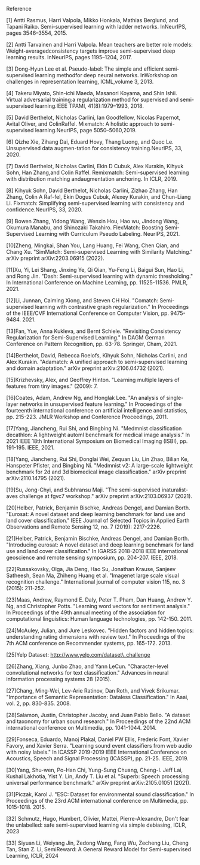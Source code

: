Reference

[1] Antti Rasmus, Harri Valpola, Mikko Honkala, Mathias Berglund, and Tapani Raiko.  Semi-supervised learning with ladder networks. InNeurIPS, pages 3546–3554, 2015.

[2] Antti Tarvainen and Harri Valpola.  Mean teachers are better role models:  Weight-averagedconsistency targets improve semi-supervised deep learning results. InNeurIPS, pages 1195–1204, 2017.

[3] Dong-Hyun Lee et al. Pseudo-label: The simple and efficient semi-supervised learning methodfor  deep  neural  networks.   InWorkshop  on  challenges  in  representation  learning,  ICML,volume 3, 2013.

[4] Takeru Miyato, Shin-ichi Maeda, Masanori Koyama, and Shin Ishii. Virtual adversarial training:a regularization method for supervised and semi-supervised learning.IEEE TPAMI, 41(8):1979–1993, 2018.

[5] David Berthelot, Nicholas Carlini, Ian Goodfellow, Nicolas Papernot, Avital Oliver, and ColinRaffel. Mixmatch: A holistic approach to semi-supervised learning.NeurIPS, page 5050–5060,2019.

[6] Qizhe Xie, Zihang Dai, Eduard Hovy, Thang Luong, and Quoc Le. Unsupervised data augmen-tation for consistency training.NeurIPS, 33, 2020.

[7] David Berthelot, Nicholas Carlini, Ekin D Cubuk, Alex Kurakin, Kihyuk Sohn, Han Zhang,and Colin Raffel.   Remixmatch:  Semi-supervised learning with distribution matching andaugmentation anchoring. In ICLR, 2019.

[8] Kihyuk Sohn, David Berthelot, Nicholas Carlini, Zizhao Zhang, Han Zhang, Colin A Raf-fel, Ekin Dogus Cubuk, Alexey Kurakin, and Chun-Liang Li.  Fixmatch:  Simplifying semi-supervised learning with consistency and confidence.NeurIPS, 33, 2020.

[9] Bowen Zhang, Yidong Wang, Wenxin Hou, Hao wu, Jindong Wang, Okumura Manabu, and Shinozaki Takahiro. FlexMatch: Boosting Semi-Supervised Learning with Curriculum Pseudo Labeling. NeurIPS, 2021.

[10]Zheng, Mingkai, Shan You, Lang Huang, Fei Wang, Chen Qian, and Chang Xu. "SimMatch: Semi-supervised Learning with Similarity Matching." arXiv preprint arXiv:2203.06915 (2022).

[11]Xu, Yi, Lei Shang, Jinxing Ye, Qi Qian, Yu-Feng Li, Baigui Sun, Hao Li, and Rong Jin. "Dash: Semi-supervised learning with dynamic thresholding." In International Conference on Machine Learning, pp. 11525-11536. PMLR, 2021.

[12]Li, Junnan, Caiming Xiong, and Steven CH Hoi. "Comatch: Semi-supervised learning with contrastive graph regularization." In Proceedings of the IEEE/CVF International Conference on Computer Vision, pp. 9475-9484. 2021.

[13]Fan, Yue, Anna Kukleva, and Bernt Schiele. "Revisiting Consistency Regularization for Semi-Supervised Learning." In DAGM German Conference on Pattern Recognition, pp. 63-78. Springer, Cham, 2021.

[14]Berthelot, David, Rebecca Roelofs, Kihyuk Sohn, Nicholas Carlini, and Alex Kurakin. "Adamatch: A unified approach to semi-supervised learning and domain adaptation." arXiv preprint arXiv:2106.04732 (2021).

[15]Krizhevsky, Alex, and Geoffrey Hinton. "Learning multiple layers of features from tiny images." (2009): 7.

[16]Coates, Adam, Andrew Ng, and Honglak Lee. "An analysis of single-layer networks in unsupervised feature learning." In Proceedings of the fourteenth international conference on artificial intelligence and statistics, pp. 215-223. JMLR Workshop and Conference Proceedings, 2011.

[17]Yang, Jiancheng, Rui Shi, and Bingbing Ni. "Medmnist classification decathlon: A lightweight automl benchmark for medical image analysis." In 2021 IEEE 18th International Symposium on Biomedical Imaging (ISBI), pp. 191-195. IEEE, 2021.

[18]Yang, Jiancheng, Rui Shi, Donglai Wei, Zequan Liu, Lin Zhao, Bilian Ke, Hanspeter Pfister, and Bingbing Ni. "Medmnist v2: A large-scale lightweight benchmark for 2d and 3d biomedical image classification." arXiv preprint arXiv:2110.14795 (2021).

[19]Su, Jong-Chyi, and Subhransu Maji. "The semi-supervised inaturalist-aves challenge at fgvc7 workshop." arXiv preprint arXiv:2103.06937 (2021).

[20]Helber, Patrick, Benjamin Bischke, Andreas Dengel, and Damian Borth. "Eurosat: A novel dataset and deep learning benchmark for land use and land cover classification." IEEE Journal of Selected Topics in Applied Earth Observations and Remote Sensing 12, no. 7 (2019): 2217-2226.

[21]Helber, Patrick, Benjamin Bischke, Andreas Dengel, and Damian Borth. "Introducing eurosat: A novel dataset and deep learning benchmark for land use and land cover classification." In IGARSS 2018-2018 IEEE international geoscience and remote sensing symposium, pp. 204-207. IEEE, 2018.

[22]Russakovsky, Olga, Jia Deng, Hao Su, Jonathan Krause, Sanjeev Satheesh, Sean Ma, Zhiheng Huang et al. "Imagenet large scale visual recognition challenge." International journal of computer vision 115, no. 3 (2015): 211-252.

[23]Maas, Andrew, Raymond E. Daly, Peter T. Pham, Dan Huang, Andrew Y. Ng, and Christopher Potts. "Learning word vectors for sentiment analysis." In Proceedings of the 49th annual meeting of the association for computational linguistics: Human language technologies, pp. 142-150. 2011.

[24]McAuley, Julian, and Jure Leskovec. "Hidden factors and hidden topics: understanding rating dimensions with review text." In Proceedings of the 7th ACM conference on Recommender systems, pp. 165-172. 2013.

[25]Yelp Dataset: http://www.yelp.com/dataset\_challenge

[26]Zhang, Xiang, Junbo Zhao, and Yann LeCun. "Character-level convolutional networks for text classification." Advances in neural information processing systems 28 (2015).

[27]Chang, Ming-Wei, Lev-Arie Ratinov, Dan Roth, and Vivek Srikumar. "Importance of Semantic Representation: Dataless Classification." In Aaai, vol. 2, pp. 830-835. 2008.

[28]Salamon, Justin, Christopher Jacoby, and Juan Pablo Bello. "A dataset and taxonomy for urban sound research." In Proceedings of the 22nd ACM international conference on Multimedia, pp. 1041-1044. 2014.

[29]Fonseca, Eduardo, Manoj Plakal, Daniel PW Ellis, Frederic Font, Xavier Favory, and Xavier Serra. "Learning sound event classifiers from web audio with noisy labels." In ICASSP 2019-2019 IEEE International Conference on Acoustics, Speech and Signal Processing (ICASSP), pp. 21-25. IEEE, 2019.

[30]Yang, Shu-wen, Po-Han Chi, Yung-Sung Chuang, Cheng-I. Jeff Lai, Kushal Lakhotia, Yist Y. Lin, Andy T. Liu et al. "Superb: Speech processing universal performance benchmark." arXiv preprint arXiv:2105.01051 (2021).

[31]Piczak, Karol J. "ESC: Dataset for environmental sound classification." In Proceedings of the 23rd ACM international conference on Multimedia, pp. 1015-1018. 2015.

[32] Schmutz, Hugo, Humbert, Olivier, Mattei, Pierre-Alexandre, Don't fear the unlabelled: safe semi-supervised learning via simple debiasing, ICLR, 2023

[33] Siyuan Li, Weiyang Jin, Zedong Wang, Fang Wu, Zecheng Liu, Cheng Tan, Stan Z. Li, SemiReward: A General Reward Model for Semi-supervised Learning, ICLR, 2024

